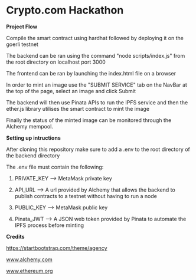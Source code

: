 # Crypto.com Hackathon

**Project Flow**


Compile the smart contract using hardhat followed by deploying it on the goerli testnet 

The backend can be ran using the command "node scripts/index.js" from the root directory on localhost port 3000

The frontend can be ran by launching the index.html file on a browser 

In order to mint an image use the "SUBMIT SERVICE" tab on the NavBar at the top of the page, select an image and click Submit

The backend will then use Pinata APIs to run the IPFS service and then the ether.js library utilises the smart contract to mint the image

Finally the status of the minted image can be monitored through the Alchemy mempool. 


**Setting up intructions**

After cloning this repository make sure to add a .env to the root directory of the backend directory


The .env file must contain the following:


1. PRIVATE_KEY --> MetaMask private key


2. API_URL --> A url provided by Alchemy that allows the backend to publish contracts to a testnet without having to run a node 


3. PUBLIC_KEY --> MetaMask public key


4. Pinata_JWT --> A JSON web token provided by Pinata to automate the IPFS process before minting

**Credits**

https://startbootstrap.com/theme/agency

www.alchemy.com

www.ethereum.org
